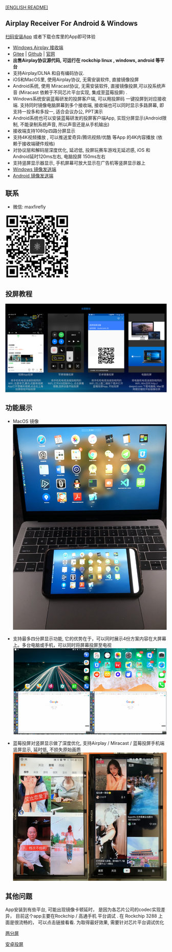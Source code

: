 [[ENGLISH README]](README_EN.md)

## Airplay Receiver For Android & Windows
[扫码安装App](http://d.deeprd.com/nlpv) 或者下载仓库里的App即可体验

- [Windows Airplay 接收端](windows-receiver)
- [Gitee]( https://gitee.com/halo-x/Airplay-SDK ) | [Github]( https://github.com/xfirefly/Airplay-SDK ) | [官网](http://deeprd.com/) 
- **出售Airplay协议源代码, 可运行在 rockchip linux , windows, android 等平台**
-	支持Airplay/DLNA 和自有编码协议.
-	iOS和MacOS里, 使用Airplay协议, 无需安装软件, 直接镜像投屏
-	Android系统, 使用 Miracast协议, 无需安装软件, 直接镜像投屏,可以投系统声音  (Miracast 依赖于不同芯片平台实现, 集成至蓝莓投屏) .
-	Windows系统安装蓝莓研发的投屏客户端, 可以用投屏码 一键投屏到对应接收端. 支持同时镜像电脑屏幕到多个接收端,  接收端也可以同时显示多路屏幕, 即支持一投多和多投一, 适合会议办公, PPT演示
-	Android系统也可以安装蓝莓研发的投屏客户端App, 实现分屏显示(Android限制, 不能录制系统声音, 所以声音还是从手机输出)
-	接收端支持1080p四路分屏显示
-	支持4K视频播放 , 可以推送爱奇异/腾讯视频/优酷 等App 的4K内容播放 (依赖于接收端硬件规格)
-	对协议层和解码层深度优化, 延迟低, 投屏玩赛车游戏无延迟感,  iOS 和Android延时120ms左右, 电脑投屏 150ms左右
-	支持竖屏显示器显示, 手机屏幕可放大显示在广告机等竖屏显示器上
- [Windows 镜像发送端](http://fenti.me/yi)
- [Android 镜像发送端](http://d.deeprd.com/pfad)


## 联系
- 微信: maxfirefly

<img src="image/qrcode.png?raw=true" width="200" height="200">

## 投屏教程
![Alt text](image/cast.jpg?raw=true "Title")

## 功能展示
- MacOS 镜像
![Alt text](image/mac.jpg?raw=true "Title")

- 支持最多四分屏显示功能, 它的优势在于，可以同时展示4份方案内容在大屏幕上。多台电脑或手机，可以同时将屏幕投屏至电视 
![Alt text](image/four.png?raw=true "Title")

- 蓝莓投屏对竖屏显示做了深度优化, 支持Airplay / Miracast / 蓝莓投屏手机端 竖屏显示, 延时低, 不损失原始画质
![Alt text](image/v.png?raw=true "Title")

 

## 其他问题
App安装到有些平台, 可能出现镜像卡顿延时， 是因为各芯片公司的codec实现差异， 目前这个app主要在Rockchip / 高通手机 平台调试 .
在 Rockchip 3288 上面是很流畅的， 可以点击链接看看.  为取得最好效果, 需要针对芯片平台调试优化

[两分屏](https://v.youku.com/v_show/id_XNDI3MjkxMDMwOA==.html?spm=a2h3j.8428770.3416059.1)

[安卓投屏](https://v.youku.com/v_show/id_XNDI3MjkxMjE5Mg==.html?spm=a2h3j.8428770.3416059.1)
